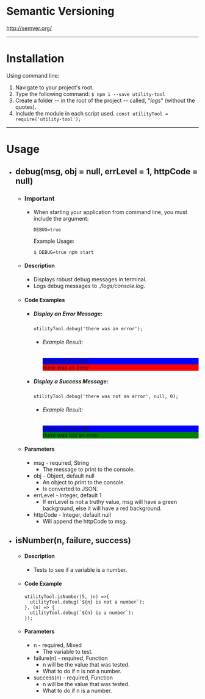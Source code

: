 # Semantic Versioning
http://semver.org/


---


# Installation
Using command line:
  1. Navigate to your project's root.
  2. Type the following command:
    ```
    $ npm i --save utility-tool
    ```
  3. Create a folder -- in the root of the project -- called, "*logs*" (without the quotes).
  4. Include the module in each script used.
    ```
    const utilityTool = require('utility-tool');
    ```


---


# Usage
- ## debug(msg, obj = null, errLevel = 1, httpCode = null)
  - ### Important
    - When starting your application from command line, you must include the argument:
      ```
      DEBUG=true
      ```
      Example Usage:
      ```
      $ DEBUG=true npm start
      ```
  - #### Description
    - Displays robust debug messages in terminal.
    - Logs debug messages to *./logs/console.log*.
  - #### Code Examples
    - ##### Display an Error Message:
      ```
      utilityTool.debug('there was an error');
      ```
      - ###### Example Result:
        <div style="background:blue">Thurs 8:29:15 AM</div>
        <div style="background:red">there was an error</div>
    - ##### Display a Success Message:
      ```
      utilityTool.debug('there was not an error', null, 0);
      ```
      - ###### Example Result:
        <div style="background:blue">Thurs 8:30:54 AM</div>
        <div style="background:green">there was not an error</div>
  - #### Parameters
    - msg - required, String
      - The message to print to the console.
    - obj - Object, default null
      - An object to print to the console.
      - Is converted to JSON.
    - errLevel - Integer, default 1
      - If errLevel is not a truthy value, msg will have a green background, else it will have a red background.
    - httpCode - Integer, default null
      - Will append the httpCode to msg.
      
      
- ## isNumber(n, failure, success)
  - #### Description
    - Tests to see if a variable is a number.
  - #### Code Example
    ```
    utilityTool.isNumber(5, (n) =>{
      utilityTool.debug(`${n} is not a number`);
    }, (n) => {
      utilityTool.debug(`${n} is a number`);
    });
    ```
  - #### Parameters
    - n - required, Mixed
      - The variable to test.
    - failure(n) - required, Function
      - n will be the value that was tested.
      - What to do if n is not a number.
    - success(n) - required, Function
      - n will be the value that was tested.
      - What to do if n is a number.
